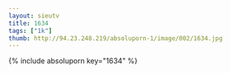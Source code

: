 ```yaml
--- 
layout: sieutv
title: 1634
tags: ["1k"]
thumb: http://94.23.248.219/absoluporn-1/image/002/1634.jpg
---
```

{% include absoluporn key="1634" %} 
